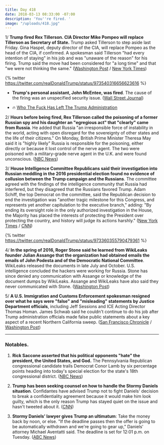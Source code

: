 ```yaml
---
title: Day 418
date: 2018-03-13 08:33:00 -07:00
description: 'You''re fired. '
image: "/uploads/418.jpg"
---
```


1/ **Trump fired Rex Tillerson. CIA Director Mike Pompeo will replace Tillerson as Secretary of State.** Trump asked Tillerson to step aside last Friday. Gina Haspel, deputy director of the CIA, will replace Pompeo as the head of the CIA, if confirmed. A spokesman said Tillerson "had every intention of staying" in his job and was "unaware of the reason" for his firing. Trump said the move had been considered for "a long time" and that "we were not thinking the same." ([Washington Post](https://www.washingtonpost.com/politics/trump-ousts-tillerson-will-replace-him-as-secretary-of-state-with-cia-chief-pompeo/2018/03/13/30f34eea-26ba-11e8-b79d-f3d931db7f68_story.html?utm_term=.87066701b921) / [New York Times](https://www.nytimes.com/2018/03/13/us/politics/trump-tillerson-pompeo.html))

{% twitter https://twitter.com/realDonaldTrump/status/973540316656623616 %}

* **Trump's personal assistant, John McEntee, was fired**. The cause of the firing was an unspecified security issue. ([Wall Street Journal](https://www.wsj.com/articles/trumps-personal-assistant-is-fired-1520945928))

* 🔥 [Who The Fuck Has Left The Trump Administration](https://talk.whatthefuckjusthappenedtoday.com/t/who-the-fuck-has-left-the-trump-administration/908)

2/ **Hours before being fired, Rex Tillerson called the poisoning of a former Russian spy and his daughter an "egregious act" that "clearly" came from Russia**. He added that Russia "an irresponsible force of instability in the world, acting with open disregard for the sovereignty of other states and the life of their citizens." On Monday, British Prime Minister Theresa May said it is "highly likely" Russia is responsible for the poisoning, either directly or because it lost control of the nerve agent. The two were poisoned with a military-grade nerve agent in the U.K. and were found unconscious. ([NBC News](https://www.nbcnews.com/news/world/tillerson-says-u-k-spy-poisoning-clearly-came-russia-n856056))

3/ **House Intelligence Committee Republicans said their investigation into Russian meddling in the 2016 presidential election found no evidence of collusion between the Trump campaign and the Russians**. The committee agreed with the findings of the intelligence community that Russia had interfered, but they disagreed that the Russians favored Trump. Adam Schiff, the top Democrat on the committee, said the Republican decision to end the investigation was "another tragic milestone for this Congress, and represents yet another capitulation to the executive branch," adding: "By ending its oversight role in the only authorized investigation in the House, the Majority has placed the interests of protecting the President over protecting the country, and history will judge its actions harshly." ([New York Times](https://www.nytimes.com/2018/03/12/us/politics/house-intelligence-trump-russia.html) / [CNN](https://www.cnn.com/2018/03/12/politics/house-republicans-russia-conclusions/index.html))

{% twitter https://twitter.com/realDonaldTrump/status/973360355790479361 %}

4/ **In the spring of 2016, Roger Stone said he learned from WikiLeaks founder Julian Assange that the organization had obtained emails the emails of John Podesta and of the Democratic National Committee**. WikiLeaks released the documents in late July and October. U.S. intelligence concluded the hackers were working for Russia. Stone has since denied any communication with Assange or knowledge of the document dumps by WikiLeaks. Assange and WikiLeaks have also said they never communicated with Stone. ([Washington Post](https://www.washingtonpost.com/politics/roger-stone-claimed-contact-with-wikileaks-founder-julian-assange-in-2016-according-to-two-associates/2018/03/13/a263f842-2604-11e8-b79d-f3d931db7f68_story.html))

5/ **A U.S. Immigration and Customs Enforcement spokesman resigned over what he says were "false" and "misleading" statements by Justice Department officials**, including Jeff Sessions and ICE Acting Director Thomas Homan. James Schwab said he couldn't continue to do his job after Trump administration officials made false public statements about a key aspect of a recent Northern California sweep. ([San Francisco Chronicle](https://www.sfchronicle.com/bayarea/article/ICE-spokesman-said-to-quit-over-officials-12748022.php) / [Washington Post](https://www.washingtonpost.com/news/morning-mix/wp/2018/03/13/ice-spokesman-resigns-over-false-statements-by-top-officials-about-calif-immigrant-arrests/?utm_term=.2d3186887c8b))

---

### Notables.

1. **Rick Saccone asserted that his political opponents "hate" the president, the United States, and God.** The Pennsylvania Republican congressional candidate trails Democrat Conor Lamb by six percentage points heading into today's special election for the state's 18th congressional district. ([NBC News](https://www.nbcnews.com/politics/congress/pennsylvania-republican-congressional-candidate-claims-his-opponents-hate-trump-u-n856011))

2. **Trump has been seeking counsel on how to handle the Stormy Daniels situation**. Confidantes have advised Trump not to fight Daniels' decision to break a confidentiality agreement because it would make him look guilty, which is the only reason Trump has stayed quiet on the issue and hasn't tweeted about it. ([CNN](https://www.cnn.com/2018/03/13/politics/trump-stormy-daniels-handling/index.html))

3. **Stormy Daniels' lawyer gives Trump an ultimatum**: Take the money back by noon, or else. "If the deadline passes then the offer is going to be automatically withdrawn and we're going to gear up," Daniels' attorney Michael Aventatti said. The deadline is set for 12:01 p.m. on Tuesday. ([ABC News](http://abcnews.go.com/Politics/porn-stars-lawyer-trump-team-ultimatum-money-back/story?id=53704128))